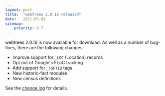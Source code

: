 ```yaml
---
layout: post
title:  "webtrees 2.0.16 released"
date:   2021-05-03
sitemap:
    priority: 0.7
---
```


webtrees 2.0.16 is now available for download.  As well
as a number of bug-fixes, there are the following changes:

* Improve support for `_LOC` (Location) records
* Opt out of Google's FLoC tracking
* Add support for `_FSFTID` tags
* New historic-fact modules
* New census definitions
 
See the [change log](https://github.com/fisharebest/webtrees/compare/2.0.15...2.0.16) for details.
